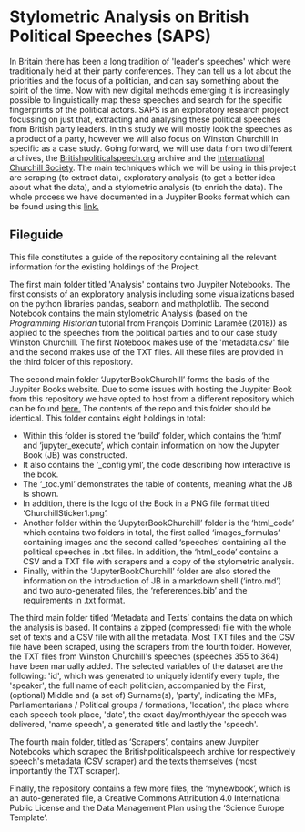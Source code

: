 # Stylometric Analysis on British Political Speeches (SAPS)
In Britain there has been a long tradition of 'leader's speeches' which were traditionally held at their party conferences. They can tell us a lot about the priorities and the focus of a politician, and can say something about the spirit of the time. Now with new digital methods emerging it is increasingly possible to linguistically map these speeches and search for the specific fingerprints of the political actors. SAPS is an exploratory research project focussing on just that, extracting and analysing these political speeches from British party leaders. In this study we will mostly look the speeches as a product of a party, however we will also focus on Winston Churchill in specific as a case study. Going forward, we will use data from two different archives, the [Britishpoliticalspeech.org](http://britishpoliticalspeech.org/) archive and the [International Churchill Society](https://winstonchurchill.org/). The main techniques which we will be using in this project are scraping (to extract data), exploratory analysis (to get a better idea about what the data), and a stylometric analysis (to enrich the data). The whole process we have documented in a Juypiter Books format which can be found using this [link.](https://paschalisag.github.io/jupy_book_churchill/html_code/political_party_stylometric_analysis-Copy1.html)

## Fileguide
This file constitutes a guide of the repository containing all the relevant information for the existing holdings of the Project. 

The first main folder titled 'Analysis' contains two Juypiter Notebooks. The first consists of an exploratory analysis including some visualizations based on the python libraries pandas, seaborn and mathplotlib. The second Notebook contains the main stylometric Analysis (based on the _Programming Historian_ tutorial from François Dominic Laramée (2018)) as applied to the speeches from the political parties and to our case study Winston Churchill. The first Notebook makes use of the 'metadata.csv' file and the second makes use of the TXT files. All these files are provided in the third folder of this repository. 

The second main folder ‘JupyterBookChurchill’ forms the basis of the Juypiter Books website. Due to some issues with hosting the Juypiter Book from this repository we have opted to host from a different repository which can be found [here.](https://github.com/PaschalisAg/jupy_book_churchill)
The contents of the repo and this folder should be identical. This folder contains eight holdings in total:
- Within this folder is stored the ‘build’ folder, which contains the ‘html’ and ‘jupyter_execute’, which contain information on how the Jupyter Book (JB) was constructed.
- It also contains the ‘_config.yml’, the code describing how interactive is the book. 
- The ‘_toc.yml’ demonstrates the table of contents, meaning what the JB is shown. 
- In addition, there is the logo of the Book in a PNG file format titled ‘ChurchillSticker1.png’. 
- Another folder within the ‘JupyterBookChurchill’ folder is the ‘html_code’ which contains two folders in total, the first called ‘images_formulas’ containing images and the second called ‘speeches’ containing all the political speeches in .txt files. In addition, the ‘html_code’ contains a CSV and a TXT file with scrapers and a copy of the stylometric analysis.
- Finally, within the ‘JupyterBookChurchill’ folder are also stored the information on the introduction of JB in a markdown shell (‘intro.md’) and two auto-generated files, the ‘refererences.bib’ and the requirements in .txt format.

The third main folder titled ‘Metadata and Texts’ contains the data on which the analysis is based. It contains a zipped (compressed) file with the whole set of texts and a CSV file with all the metadata. Most TXT files and the CSV file have been scraped, using the scrapers from the fourth folder. However, the TXT files from Winston Churchill's speeches (speeches 355 to 364) have been manually added. The selected variables of the dataset are the following: 'id', which was generated to uniquely identify every tuple, the 'speaker', the full name of each politician, accompanied by the First, (optional) Middle and (a set of) Surname(s), 'party', indicating the MPs, Parliamentarians / Political groups / formations, 'location', the place where each speech took place, 'date', the exact day/month/year the speech was delivered, 'name speech', a generated title and lastly the 'speech'.

The fourth main folder, titled as ‘Scrapers’, contains anew Juypiter Notebooks which scraped the Britishpoliticalspeech archive for respectively speech's metadata (CSV scraper) and the texts themselves (most importantly the TXT scraper).

Finally, the repository contains a few more files, the ‘mynewbook’, which is an auto-generated file, a Creative Commons Attribution 4.0 International Public License and the Data Management Plan using the ‘Science Europe Template’.
